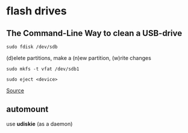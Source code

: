 # flash drives

## The Command-Line Way to clean a USB-drive
```
sudo fdisk /dev/sdb
```
(d)elete partitions, make a (n)ew partition, (w)rite changes

```
sudo mkfs -t vfat /dev/sdb1
```

```
sudo eject <device>
```

[Source](https://askubuntu.com/questions/22381/how-to-format-a-usb-flash-drive)

##  automount
use **udiskie** (as a daemon)
